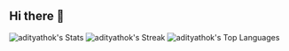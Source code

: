 ## Hi there 👋

![adityathok's Stats](https://github-readme-stats.vercel.app/api?username=adityathok&theme=react&show_icons=true&hide_border=true&count_private=true)
![adityathok's Streak](https://github-readme-streak-stats.herokuapp.com/?user=adityathok&theme=react&hide_border=true)
![adityathok's Top Languages](https://github-readme-stats.vercel.app/api/top-langs/?username=adityathok&theme=react&show_icons=true&hide_border=true&layout=compact)

<!--
**adityathok/adityathok** is a ✨ _special_ ✨ repository because its `README.md` (this file) appears on your GitHub profile.

Here are some ideas to get you started:

- 🔭 I’m currently working on ...
- 🌱 I’m currently learning ...
- 👯 I’m looking to collaborate on ...
- 🤔 I’m looking for help with ...
- 💬 Ask me about ...
- 📫 How to reach me: ...
- 😄 Pronouns: ...
- ⚡ Fun fact: ...
-->
